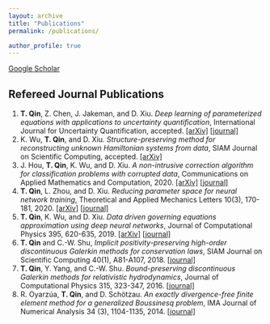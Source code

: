 ```yaml
---
layout: archive 
title: "Publications"
permalink: /publications/

author_profile: true
---
```


<!-- {% if author.googlescholar %}
  You can also find my articles on <u><a href="{{author.googlescholar}}">my Google Scholar profile</a>.</u>
{% endif %}

{% include base_path %}

{% for post in site.publications reversed %}
  {% include archive-single.html %}
{% endfor %} -->

[Google Scholar](https://scholar.google.com/citations?user=JzKmIhsAAAAJ&hl=en)



## Refereed Journal Publications 

1. **T. Qin**, Z. Chen, J. Jakeman, and D. Xiu. *Deep learning of parameterized equations with applications to uncertainty quantification*, International Journal for Uncertainty Quantification, accepted. [[arXiv]](https://arxiv.org/abs/1910.07096) [[journal]](https://doi.org/10.1615/Int.J.UncertaintyQuantification.2020034123)
1. K. Wu, **T. Qin**, and D. Xiu. _Structure-preserving method for reconstructing unknown Hamiltonian systems from data_, SIAM Journal on Scientific Computing, accepted. [[arXiv]](https://arxiv.org/abs/1905.10396)
1. J. Hou, **T. Qin**, K. Wu, and D. Xiu. _A non-intrusive correction algorithm for classification problems with corrupted data_, Communications on Applied Mathematics and Computation, 2020. [[arXiv]](https://arxiv.org/abs/2002.04658) [[journal]](https://doi.org/10.1007/s42967-020-00084-4)
1. **T. Qin**, L. Zhou, and D. Xiu. _Reducing parameter space for neural network training_, Theoretical and Applied Mechanics Letters 10(3), 170-181, 2020. [[arXiv]](https://arxiv.org/abs/1805.08340) [[journal]](https://doi.org/10.1016/j.taml.2020.01.043)
1. **T. Qin**, K. Wu, and D. Xiu. _Data driven governing equations approximation using deep neural networks_, Journal of Computational Physics 395, 620-635, 2019.
[[arXiv]](https://arxiv.org/abs/1811.05537) [[journal]](https://doi.org/10.1016/j.jcp.2019.06.042)
1. **T. Qin** and C.-W. Shu, _Implicit positivity-preserving high-order discontinuous Galerkin methods for conservation laws_, SIAM Journal on Scientific Computing 40(1), A81-A107, 2018. [[journal]](https://doi.org/10.1137/17M112436X)
1. **T. Qin**, Y. Yang, and C.-W. Shu. _Bound-preserving discontinuous Galerkin methods for relativistic hydrodynamics_, Journal of Computational Physics 315, 323-347, 2016. [[journal]](https://doi.org/10.1016/j.jcp.2016.02.079)
1. R. Oyarz&uacute;a, **T. Qin**, and D. Sch&ouml;tzau. _An exactly divergence-free finite element method for a generalized Boussinesq problem_, IMA Journal of Numerical Analysis 34 (3), 1104-1135, 2014. [[journal]](https://doi.org/10.1093/imanum/drt043)
